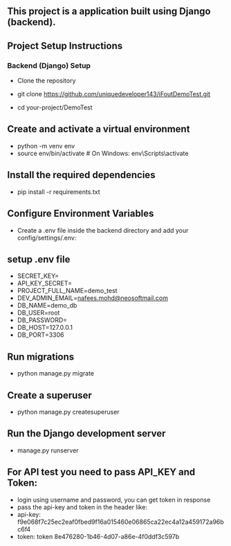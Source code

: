 
## This project is a application built using Django (backend).

## Project Setup Instructions
### Backend (Django) Setup
* Clone the repository

* git clone https://github.com/uniquedeveloper143/iFoutDemoTest.git
* cd your-project/DemoTest

## Create and activate a virtual environment

* python -m venv env
* source env/bin/activate    # On Windows: env\Scripts\activate

## Install the required dependencies

* pip install -r requirements.txt

## Configure Environment Variables
* Create a .env file inside the backend directory and add your config/settings/.env:

## setup .env file 
* SECRET_KEY=
* API_KEY_SECRET=
* PROJECT_FULL_NAME=demo_test
* DEV_ADMIN_EMAIL=nafees.mohd@neosoftmail.com
* DB_NAME=demo_db
* DB_USER=root
* DB_PASSWORD=
* DB_HOST=127.0.0.1
* DB_PORT=3306

## Run migrations
* python manage.py migrate

## Create a superuser
* python manage.py createsuperuser

## Run the Django development server
*  manage.py runserver


## For API test you need to pass API_KEY and Token:

* login using username and password, you can get token in response
* pass the api-key and token in the header like:
* api-key: f9e068f7c25ec2eaf0fbed9f16a015460e06865ca22ec4a12a459172a96bc6f4
* token: token 8e476280-1b46-4d07-a86e-4f0ddf3c597b 


